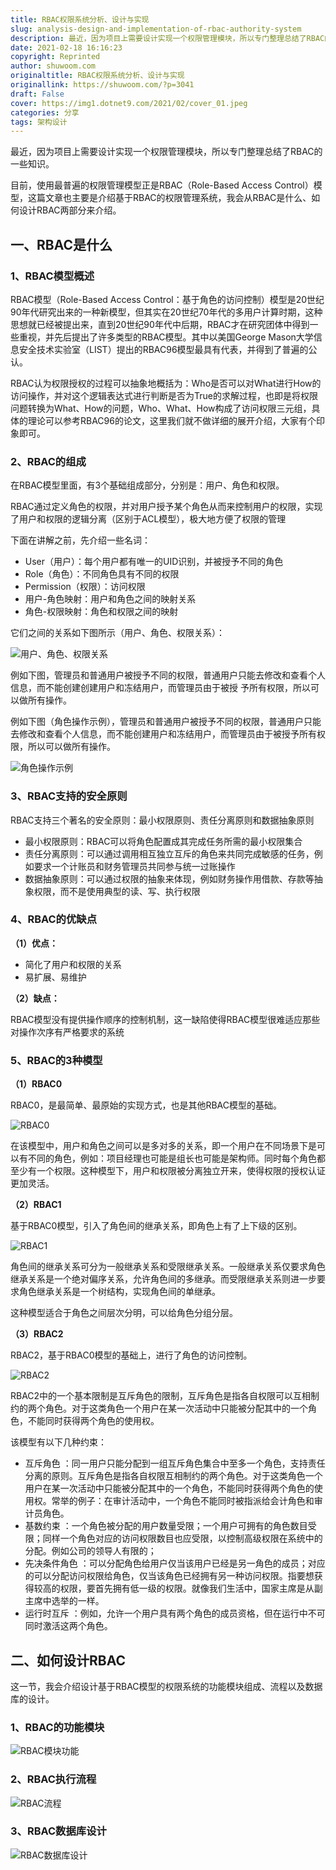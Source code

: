 ```yaml
---
title: RBAC权限系统分析、设计与实现
slug: analysis-design-and-implementation-of-rbac-authority-system
description: 最近，因为项目上需要设计实现一个权限管理模块，所以专门整理总结了RBAC的一些知识。
date: 2021-02-18 16:16:23
copyright: Reprinted
author: shuwoom.com
originaltitle: RBAC权限系统分析、设计与实现
originallink: https://shuwoom.com/?p=3041
draft: False
cover: https://img1.dotnet9.com/2021/02/cover_01.jpeg
categories: 分享
tags: 架构设计
---
```


最近，因为项目上需要设计实现一个权限管理模块，所以专门整理总结了RBAC的一些知识。

目前，使用最普遍的权限管理模型正是RBAC（Role-Based Access Control）模型，这篇文章也主要是介绍基于RBAC的权限管理系统，我会从RBAC是什么、如何设计RBAC两部分来介绍。

## 一、RBAC是什么

### 1、RBAC模型概述

RBAC模型（Role-Based Access Control：基于角色的访问控制）模型是20世纪90年代研究出来的一种新模型，但其实在20世纪70年代的多用户计算时期，这种思想就已经被提出来，直到20世纪90年代中后期，RBAC才在研究团体中得到一些重视，并先后提出了许多类型的RBAC模型。其中以美国George Mason大学信息安全技术实验室（LIST）提出的RBAC96模型最具有代表，并得到了普遍的公认。

RBAC认为权限授权的过程可以抽象地概括为：Who是否可以对What进行How的访问操作，并对这个逻辑表达式进行判断是否为True的求解过程，也即是将权限问题转换为What、How的问题，Who、What、How构成了访问权限三元组，具体的理论可以参考RBAC96的论文，这里我们就不做详细的展开介绍，大家有个印象即可。

### 2、RBAC的组成

在RBAC模型里面，有3个基础组成部分，分别是：用户、角色和权限。

RBAC通过定义角色的权限，并对用户授予某个角色从而来控制用户的权限，实现了用户和权限的逻辑分离（区别于ACL模型），极大地方便了权限的管理

下面在讲解之前，先介绍一些名词：

- User（用户）：每个用户都有唯一的UID识别，并被授予不同的角色
- Role（角色）：不同角色具有不同的权限
- Permission（权限）：访问权限
- 用户-角色映射：用户和角色之间的映射关系
- 角色-权限映射：角色和权限之间的映射

它们之间的关系如下图所示（用户、角色、权限关系）：

![用户、角色、权限关系](https://img1.dotnet9.com/2021/02/0101.png)

例如下图，管理员和普通用户被授予不同的权限，普通用户只能去修改和查看个人信息，而不能创建创建用户和冻结用户，而管理员由于被授 予所有权限，所以可以做所有操作。

例如下图（角色操作示例），管理员和普通用户被授予不同的权限，普通用户只能去修改和查看个人信息，而不能创建用户和冻结用户，而管理员由于被授予所有权限，所以可以做所有操作。

![角色操作示例](https://img1.dotnet9.com/2021/02/0102.png)

### 3、RBAC支持的安全原则

RBAC支持三个著名的安全原则：最小权限原则、责任分离原则和数据抽象原则

- 最小权限原则：RBAC可以将角色配置成其完成任务所需的最小权限集合
- 责任分离原则：可以通过调用相互独立互斥的角色来共同完成敏感的任务，例如要求一个计账员和财务管理员共同参与统一过账操作
- 数据抽象原则：可以通过权限的抽象来体现，例如财务操作用借款、存款等抽象权限，而不是使用典型的读、写、执行权限

### 4、RBAC的优缺点

**（1）优点：**

- 简化了用户和权限的关系
- 易扩展、易维护

**（2）缺点：**

RBAC模型没有提供操作顺序的控制机制，这一缺陷使得RBAC模型很难适应那些对操作次序有严格要求的系统

### 5、RBAC的3种模型

**（1）RBAC0**

RBAC0，是最简单、最原始的实现方式，也是其他RBAC模型的基础。

![RBAC0](https://img1.dotnet9.com/2021/02/0103.png)

在该模型中，用户和角色之间可以是多对多的关系，即一个用户在不同场景下是可以有不同的角色，例如：项目经理也可能是组长也可能是架构师。同时每个角色都至少有一个权限。这种模型下，用户和权限被分离独立开来，使得权限的授权认证更加灵活。

**（2）RBAC1**

基于RBAC0模型，引入了角色间的继承关系，即角色上有了上下级的区别。

![RBAC1](https://img1.dotnet9.com/2021/02/0104.png)

角色间的继承关系可分为一般继承关系和受限继承关系。一般继承关系仅要求角色继承关系是一个绝对偏序关系，允许角色间的多继承。而受限继承关系则进一步要求角色继承关系是一个树结构，实现角色间的单继承。

这种模型适合于角色之间层次分明，可以给角色分组分层。

**（3）RBAC2**

RBAC2，基于RBAC0模型的基础上，进行了角色的访问控制。

![RBAC2](https://img1.dotnet9.com/2021/02/0105.png)

RBAC2中的一个基本限制是互斥角色的限制，互斥角色是指各自权限可以互相制约的两个角色。对于这类角色一个用户在某一次活动中只能被分配其中的一个角色，不能同时获得两个角色的使用权。

该模型有以下几种约束：

- 互斥角色 ：同一用户只能分配到一组互斥角色集合中至多一个角色，支持责任分离的原则。互斥角色是指各自权限互相制约的两个角色。对于这类角色一个用户在某一次活动中只能被分配其中的一个角色，不能同时获得两个角色的使用权。常举的例子：在审计活动中，一个角色不能同时被指派给会计角色和审计员角色。
- 基数约束 ：一个角色被分配的用户数量受限；一个用户可拥有的角色数目受限；同样一个角色对应的访问权限数目也应受限，以控制高级权限在系统中的分配。例如公司的领导人有限的；
- 先决条件角色 ：可以分配角色给用户仅当该用户已经是另一角色的成员；对应的可以分配访问权限给角色，仅当该角色已经拥有另一种访问权限。指要想获得较高的权限，要首先拥有低一级的权限。就像我们生活中，国家主席是从副主席中选举的一样。
- 运行时互斥 ：例如，允许一个用户具有两个角色的成员资格，但在运行中不可同时激活这两个角色。

## 二、如何设计RBAC

这一节，我会介绍设计基于RBAC模型的权限系统的功能模块组成、流程以及数据库的设计。

### 1、RBAC的功能模块

![RBAC模块功能](https://img1.dotnet9.com/2021/02/0106.png)

### 2、RBAC执行流程

![RBAC流程](https://img1.dotnet9.com/2021/02/0107.png)

### 3、RBAC数据库设计

![RBAC数据库设计](https://img1.dotnet9.com/2021/02/0108.png)